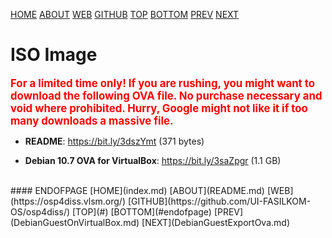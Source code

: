 ---
---

[HOME](index.md)
[ABOUT](README.md)
[WEB](https://osp4diss.vlsm.org/)
[GITHUB](https://github.com/UI-FASILKOM-OS/osp4diss/)
[TOP](#)
[BOTTOM](#endofpage)
[PREV](DebianGuestOnVirtualBox.md)
[NEXT](DebianGuestExportOva.md)

# ISO Image

<span style="color:red; font-weight:bold; font-size:larger;">
For a limited time only!
If you are rushing, you might want to download the following OVA file.
No purchase necessary and void where prohibited.
Hurry, Google might not like it if too many downloads a massive file. 
</span>

* **README**:  <https://bit.ly/3dszYmt> (371 bytes)

* **Debian 10.7 OVA for VirtualBox**: <https://bit.ly/3saZpgr> (1.1 GB)

<br>
#### ENDOFPAGE
[HOME](index.md)
[ABOUT](README.md)
[WEB](https://osp4diss.vlsm.org/)
[GITHUB](https://github.com/UI-FASILKOM-OS/osp4diss/)
[TOP](#)
[BOTTOM](#endofpage)
[PREV](DebianGuestOnVirtualBox.md)
[NEXT](DebianGuestExportOva.md)

